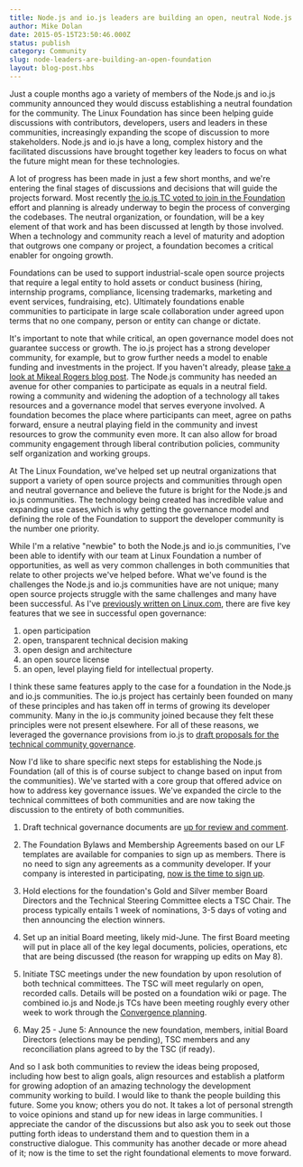 ```yaml
---
title: Node.js and io.js leaders are building an open, neutral Node.js Foundation to support the future of the platform
author: Mike Dolan
date: 2015-05-15T23:50:46.000Z
status: publish
category: Community
slug: node-leaders-are-building-an-open-foundation
layout: blog-post.hbs
---
```


Just a couple months ago a variety of members of the Node.js and io.js
community announced they would discuss establishing a neutral foundation for
the community. The Linux Foundation has since been helping guide discussions
with contributors, developers, users and leaders in these communities,
increasingly expanding the scope of discussion to more stakeholders. Node.js
and io.js have a long, complex history and the facilitated discussions have
brought together key leaders to focus on what the future might mean for these
technologies.

A lot of progress has been made in just a few short months, and we're
entering the final stages of discussions and decisions that will guide the
projects forward. Most recently [the io.js TC voted to join in the
Foundation](https://github.com/iojs/io.js/issues/1705) effort and planning is
already underway to begin the process of converging the codebases. The neutral
organization, or foundation, will be a key element of that work and has been
discussed at length by those involved. When a technology and community reach a
level of maturity and adoption that outgrows one company or project, a
foundation becomes a critical enabler for ongoing growth.

Foundations can be used to support industrial-scale open source projects that
require a legal entity to hold assets or conduct business (hiring, internship
programs, compliance, licensing trademarks, marketing and event services,
fundraising, etc). Ultimately foundations enable communities to participate in
large scale collaboration under agreed upon terms that no one company, person
or entity can change or dictate.

It's important to note that while critical, an open governance model does not
guarantee success or growth. The io.js project has a strong developer
community, for example, but to grow further needs a  model to enable funding
and investments in the project. If you haven't already, please [take a look
at Mikeal Rogers blog post](https://medium.com/node-js-javascript/growing-up-27d6cc8b7c53).
The Node.js community has needed an avenue for other companies
to participate as equals in a neutral field. rowing a community and widening
the adoption of a technology all takes resources and a governance model that
serves everyone involved.  A foundation becomes the  place where participants
can meet, agree on paths forward, ensure a neutral playing field in the
community and invest resources to grow the community even more. It can also
allow for broad community engagement through liberal contribution policies,
community self organization and working groups.

At The Linux Foundation, we've helped set up neutral organizations that
support a variety of open source projects and communities through open and
neutral governance and believe the future is bright for the Node.js and io.js
communities. The technology being created has incredible value and expanding
use cases,which is why getting the governance model and defining the role of
the Foundation to support the developer community is the number one priority.

While I'm a relative "newbie" to both the Node.js and io.js communities, I've
been able to identify with our team at Linux Foundation a number of
opportunities, as well as very common challenges in both communities that
relate to other projects we've helped before. What we've found is the
challenges the Node.js and io.js communities have are not unique; many open
source projects struggle with the same challenges and many have been
successful. As I've [previously written on
Linux.com](https://www.linux.com/news/featured-blogs/205-mike-dolan/763051-five-key-features-of-a-project-designed-for-open-collaboration),
there are five key features that we see in successful open governance:

1. open participation
2. open, transparent technical decision making
3. open design and architecture
4. an open source license
5. an open, level playing field for intellectual property.

I think these same features apply to the case for a foundation in the Node.js
and io.js communities. The io.js project has certainly been founded on many of
these principles and has taken off in terms of growing its developer
community. Many in the io.js community joined because they felt these
principles were not present elsewhere. For all of these reasons, we leveraged
the governance provisions from io.js to [draft proposals for the technical
community governance](https://github.com/joyent/nodejs-advisory-board/tree/master/governance-proposal).

Now I'd like to share specific next steps for establishing the Node.js
Foundation (all of this is of course subject to change based on input from the
communities). We've started with a core group that offered advice on how to
address key governance issues. We've expanded the circle to the technical
committees of both communities and are now taking the discussion to the
entirety of both communities.

1. Draft technical governance documents are [up for review and
comment](https://github.com/joyent/nodejs-advisory-board/tree/master/governance-proposal).

2. The Foundation Bylaws and Membership Agreements based on our LF templates are
available for companies to sign up as members. There is no need to sign any
agreements as a community developer. If your company is interested in
participating, [now is the time to sign
up](http://f.cl.ly/items/0N1m3x0I3S2L203M1h1r/nodejs-foundation-membership-agreement-2015-march-04.pdf).

3. Hold elections for the foundation's Gold and Silver member Board Directors and
the Technical Steering Committee elects a TSC Chair. The process typically
entails 1 week of nominations, 3-5 days of voting and then announcing the
election winners.

4. Set up an initial Board meeting, likely mid-June. The first Board meeting will
put in place all of the key legal documents, policies, operations, etc that
are being discussed (the reason for wrapping up edits on May 8).

5. Initiate TSC meetings under the new foundation by upon resolution of both
technical committees. The TSC will meet regularly on open, recorded calls.
Details will be posted on a foundation wiki or page. The combined io.js and
Node.js TCs have been meeting roughly every other week to work through the
[Convergence planning](https://github.com/jasnell/dev-policy/blob/6601ca1cd2886f336ac65ddb3f67d3e741a021c9/convergence.md).

6. May 25 - June 5: Announce the new foundation, members, initial Board Directors
(elections may be pending), TSC members and any reconciliation plans agreed to
by the TSC (if ready).

And so I ask both communities to review the ideas being proposed, including
how best to align goals, align resources and establish a platform for growing
adoption of an amazing technology the development community working to build.
I would like to thank the people building this future. Some you know; others
you do not. It takes a lot of personal strength to voice opinions and stand up
for new ideas in large communities. I appreciate the candor of the discussions
but also ask you to seek out those putting forth ideas to understand them and
to question them in a constructive dialogue. This community has another decade
or more ahead of it; now is the time to set the right foundational elements to
move forward.
